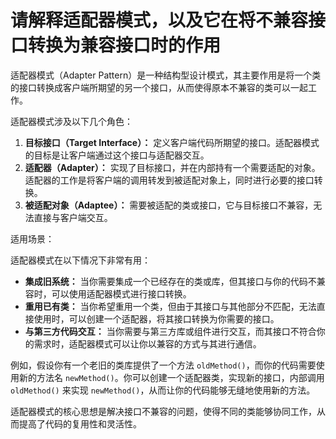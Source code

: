 # 请解释适配器模式，以及它在将不兼容接口转换为兼容接口时的作用

适配器模式（Adapter Pattern）是一种结构型设计模式，其主要作用是将一个类的接口转换成客户端所期望的另一个接口，从而使得原本不兼容的类可以一起工作。

适配器模式涉及以下几个角色：

1. **目标接口（Target Interface）：** 定义客户端代码所期望的接口。适配器模式的目标是让客户端通过这个接口与适配器交互。
2. **适配器（Adapter）：** 实现了目标接口，并在内部持有一个需要适配的对象。适配器的工作是将客户端的调用转发到被适配对象上，同时进行必要的接口转换。
3. **被适配对象（Adaptee）：** 需要被适配的类或接口，它与目标接口不兼容，无法直接与客户端交互。

适用场景：

适配器模式在以下情况下非常有用：

+ **集成旧系统：** 当你需要集成一个已经存在的类或库，但其接口与你的代码不兼容时，可以使用适配器模式进行接口转换。
+ **重用已有类：** 当你希望重用一个类，但由于其接口与其他部分不匹配，无法直接使用时，可以创建一个适配器，将其接口转换为你需要的接口。
+ **与第三方代码交互：** 当你需要与第三方库或组件进行交互，而其接口不符合你的需求时，适配器模式可以让你以兼容的方式与其进行通信。

例如，假设你有一个老旧的类库提供了一个方法 `oldMethod()`，而你的代码需要使用新的方法名 `newMethod()`。你可以创建一个适配器类，实现新的接口，内部调用 `oldMethod()` 来实现 `newMethod()`，从而让你的代码能够无缝地使用新的方法。

适配器模式的核心思想是解决接口不兼容的问题，使得不同的类能够协同工作，从而提高了代码的复用性和灵活性。

